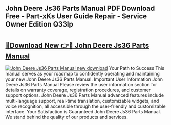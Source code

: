 ## John Deere Js36 Parts Manual PDF Download Free - Part-xKs User Guide Repair - Service Owner Edition Q33Ip

# <h2><a href="http://bc91783.oget.top/?id=John+Deere+Js36+Parts+Manual">🔗Download New 👉🔴 John Deere Js36 Parts Manual</a></h2>

[![John Deere Js36 Parts Manual new download](https://i.imgur.com/5g1atiW.png)](http://bc91783.oget.top/?id=John+Deere+Js36+Parts+Manual)
Your Path to Success This manual serves as your roadmap to confidently operating and maintaining your new John Deere Js36 Parts Manual. Important User Information John Deere Js36 Parts Manual Please review the user information section for details on warranty coverage, registration procedures, and customer support options. John Deere Js36 Parts Manual advanced features include multi-language support, real-time translation, customizable widgets, and voice recognition, all accessible through the user-friendly and customizable interface. Your Satisfaction is Guaranteed John Deere Js36 Parts Manual. We stand behind the quality of our products and services.
